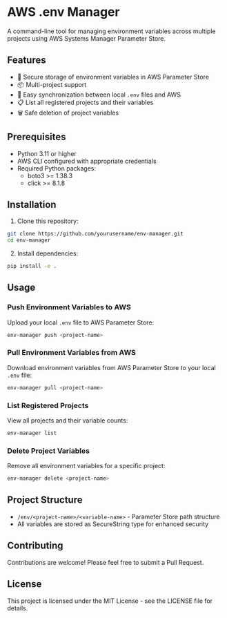  # AWS .env Manager

A command-line tool for managing environment variables across multiple projects using AWS Systems Manager Parameter Store.

## Features

- 🔐 Secure storage of environment variables in AWS Parameter Store
- 📦 Multi-project support
- 🔄 Easy synchronization between local `.env` files and AWS
- 📋 List all registered projects and their variables
- 🗑️ Safe deletion of project variables

## Prerequisites

- Python 3.11 or higher
- AWS CLI configured with appropriate credentials
- Required Python packages:
  - boto3 >= 1.38.3
  - click >= 8.1.8

## Installation

1. Clone this repository:
```bash
git clone https://github.com/yourusername/env-manager.git
cd env-manager
```

2. Install dependencies:
```bash
pip install -e .
```

## Usage

### Push Environment Variables to AWS

Upload your local `.env` file to AWS Parameter Store:

```bash
env-manager push <project-name>
```

### Pull Environment Variables from AWS

Download environment variables from AWS Parameter Store to your local `.env` file:

```bash
env-manager pull <project-name>
```

### List Registered Projects

View all projects and their variable counts:

```bash
env-manager list
```

### Delete Project Variables

Remove all environment variables for a specific project:

```bash
env-manager delete <project-name>
```

## Project Structure

- `/env/<project-name>/<variable-name>` - Parameter Store path structure
- All variables are stored as SecureString type for enhanced security

## Contributing

Contributions are welcome! Please feel free to submit a Pull Request.

## License

This project is licensed under the MIT License - see the LICENSE file for details.